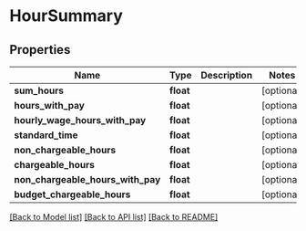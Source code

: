 # HourSummary

## Properties
Name | Type | Description | Notes
------------ | ------------- | ------------- | -------------
**sum_hours** | **float** |  | [optional] 
**hours_with_pay** | **float** |  | [optional] 
**hourly_wage_hours_with_pay** | **float** |  | [optional] 
**standard_time** | **float** |  | [optional] 
**non_chargeable_hours** | **float** |  | [optional] 
**chargeable_hours** | **float** |  | [optional] 
**non_chargeable_hours_with_pay** | **float** |  | [optional] 
**budget_chargeable_hours** | **float** |  | [optional] 

[[Back to Model list]](../../README.md#documentation-for-models) [[Back to API list]](../../README.md#documentation-for-api-endpoints) [[Back to README]](../../README.md)

